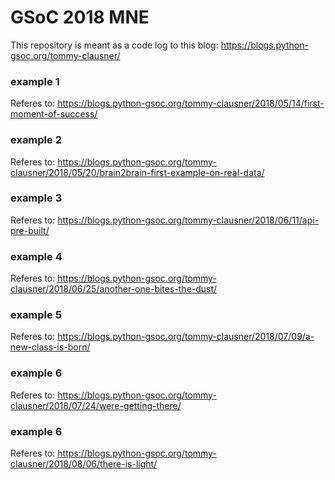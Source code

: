 # GSoC 2018 MNE

This repository is meant as a code log to this blog:
https://blogs.python-gsoc.org/tommy-clausner/


### example 1
Referes to: https://blogs.python-gsoc.org/tommy-clausner/2018/05/14/first-moment-of-success/

### example 2
Referes to: https://blogs.python-gsoc.org/tommy-clausner/2018/05/20/brain2brain-first-example-on-real-data/

### example 3
Referes to: https://blogs.python-gsoc.org/tommy-clausner/2018/06/11/api-pre-built/

### example 4
Referes to: https://blogs.python-gsoc.org/tommy-clausner/2018/06/25/another-one-bites-the-dust/

### example 5
Referes to: https://blogs.python-gsoc.org/tommy-clausner/2018/07/09/a-new-class-is-born/

### example 6
Referes to: https://blogs.python-gsoc.org/tommy-clausner/2018/07/24/were-getting-there/

### example 6
Referes to: https://blogs.python-gsoc.org/tommy-clausner/2018/08/06/there-is-light/ ‎
